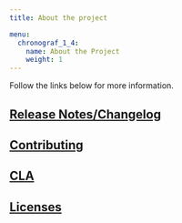 ```yaml
---
title: About the project

menu:
  chronograf_1_4:
    name: About the Project
    weight: 1
---
```


Follow the links below for more information.

## [Release Notes/Changelog](/chronograf/v1.4/about_the_project/release-notes-changelog/)
## [Contributing](https://github.com/influxdata/chronograf/blob/master/CONTRIBUTING.md)
## [CLA](https://www.influxdata.com/legal/cla/)
## [Licenses](https://github.com/influxdata/chronograf/blob/master/LICENSE)
